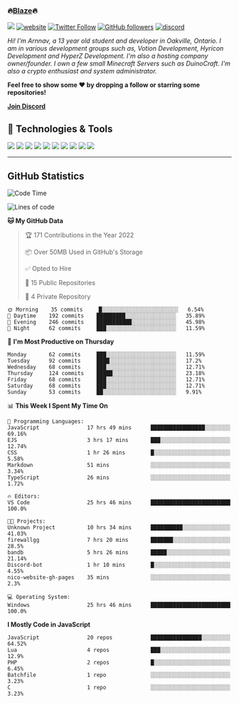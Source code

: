### 🔥[Blaze][website]🔥

![](https://komarev.com/ghpvc/?username=itz-hyperz&label=Views&color=lightgrey)
[![website](https://img.shields.io/badge/Website-9B9B9B.svg?&style=flat-square&logo=Google-Chrome&logoColor=white&link=https://blazecoding.me)](https://blazecoding.me)
[![Twitter Follow](https://img.shields.io/twitter/follow/cblaze1111?label=Follow)](https://twitter.com/intent/follow?screen_name=cblaze1111)
[![GitHub followers](https://img.shields.io/github/followers/blazecoding2009?label=Follow&style=social)](https://github.com/blazecoding2009)
[![discord](https://img.shields.io/badge/Join_Discord-5865F2.svg?&style=flat-square&logo=discord&logoColor=white&link=https://discord.gg/zyQzJeZ7CY)](https://discord.gg/zyQzJeZ7CY)

*Hi! I'm Arnnav, a 13 year old student and developer in Oakville, Ontario. I am in various development groups such as, Votion Development, Hyricon Development and HyperZ Development. I'm also a hosting company owner/founder. I own a few small Minecraft Servers such as DuinoCraft. I'm also a crypto enthusiast and system administrator.*

<b>Feel free to show some ❤️ by dropping a follow or starring some repositories!</b>

**[Join Discord][discord]**

## 🔧 Technologies & Tools

![](https://img.shields.io/badge/OS-Ubuntu-informational?style=flat&logo=ubuntu&logoColor=white&color=9B9B9B)
![](https://img.shields.io/badge/Editor-VS_Code-informational?style=flat&logo=vscode&logoColor=white&color=9B9B9B)
![](https://img.shields.io/badge/Code-JavaScript-informational?style=flat&logo=javascript&logoColor=white&color=9B9B9B)
![](https://img.shields.io/badge/Code-Node.JS-nformational?style=flat&logo=nodedotjs&logoColor=white&color=9B9B9B)
![](https://img.shields.io/badge/Code-Python-informational?style=flat&logo=python&logoColor=white&color=9B9B9B)
![](https://img.shields.io/badge/Code-HTML%20&%20CSS-informational?style=flat&logo=HTML5&logoColor=white&color=9B9B9B)
![](https://img.shields.io/badge/Tools-MySQL-informational?style=flat&logo=mysql&logoColor=white&color=9B9B9B)
![](https://img.shields.io/badge/Tools-NPM-informational?style=flat&logo=npm&logoColor=white&color=9B9B9B)
![](https://img.shields.io/badge/Tools-Spotify-informational?style=flat&logo=spotify&logoColor=white&color=9B9B9B)
![](https://img.shields.io/badge/Tools-GitHub-informational?style=flat&logo=github&logoColor=white&color=9B9B9B)

----

## GitHub Statistics

<!--START_SECTION:waka-->
![Code Time](http://img.shields.io/badge/Code%20Time-206%20hrs%206%20mins-blue)

![Lines of code](https://img.shields.io/badge/From%20Hello%20World%20I%27ve%20Written-42%20Thousand%20lines%20of%20code-blue)

**🐱 My GitHub Data** 

> 🏆 171 Contributions in the Year 2022
 > 
> 📦 Over 50MB Used in GitHub's Storage 
 > 
> ✅ Opted to Hire
 > 
> 📜 15 Public Repositories 
 > 
> 🔑 4 Private Repository 
 > 

```text
🌞 Morning    35 commits     █░░░░░░░░░░░░░░░░░░░░░░░░   6.54% 
🌆 Daytime    192 commits    █████████░░░░░░░░░░░░░░░░   35.89% 
🌃 Evening    246 commits    ███████████░░░░░░░░░░░░░░   45.98% 
🌙 Night      62 commits     ███░░░░░░░░░░░░░░░░░░░░░░   11.59%

```
📅 **I'm Most Productive on Thursday** 

```text
Monday       62 commits     ███░░░░░░░░░░░░░░░░░░░░░░   11.59% 
Tuesday      92 commits     ████░░░░░░░░░░░░░░░░░░░░░   17.2% 
Wednesday    68 commits     ███░░░░░░░░░░░░░░░░░░░░░░   12.71% 
Thursday     124 commits    █████░░░░░░░░░░░░░░░░░░░░   23.18% 
Friday       68 commits     ███░░░░░░░░░░░░░░░░░░░░░░   12.71% 
Saturday     68 commits     ███░░░░░░░░░░░░░░░░░░░░░░   12.71% 
Sunday       53 commits     ██░░░░░░░░░░░░░░░░░░░░░░░   9.91%

```


📊 **This Week I Spent My Time On** 

```text
💬 Programming Languages: 
JavaScript               17 hrs 49 mins      █████████████████░░░░░░░░   69.16% 
EJS                      3 hrs 17 mins       ███░░░░░░░░░░░░░░░░░░░░░░   12.74% 
CSS                      1 hr 26 mins        █░░░░░░░░░░░░░░░░░░░░░░░░   5.58% 
Markdown                 51 mins             ░░░░░░░░░░░░░░░░░░░░░░░░░   3.34% 
TypeScript               26 mins             ░░░░░░░░░░░░░░░░░░░░░░░░░   1.72%

🔥 Editors: 
VS Code                  25 hrs 46 mins      █████████████████████████   100.0%

🐱‍💻 Projects: 
Unknown Project          10 hrs 34 mins      ██████████░░░░░░░░░░░░░░░   41.03% 
firewallgg               7 hrs 20 mins       ███████░░░░░░░░░░░░░░░░░░   28.5% 
bandb                    5 hrs 26 mins       █████░░░░░░░░░░░░░░░░░░░░   21.14% 
Discord-bot              1 hr 10 mins        █░░░░░░░░░░░░░░░░░░░░░░░░   4.55% 
nico-website-gh-pages    35 mins             ░░░░░░░░░░░░░░░░░░░░░░░░░   2.3%

💻 Operating System: 
Windows                  25 hrs 46 mins      █████████████████████████   100.0%

```

**I Mostly Code in JavaScript** 

```text
JavaScript               20 repos            ████████████████░░░░░░░░░   64.52% 
Lua                      4 repos             ███░░░░░░░░░░░░░░░░░░░░░░   12.9% 
PHP                      2 repos             █░░░░░░░░░░░░░░░░░░░░░░░░   6.45% 
Batchfile                1 repo              ░░░░░░░░░░░░░░░░░░░░░░░░░   3.23% 
C                        1 repo              ░░░░░░░░░░░░░░░░░░░░░░░░░   3.23%

```



<!--END_SECTION:waka-->

[website]: https://blazecoding.me
[twitter]: https://twitter.com/Cblaze1111
[discord]: https://discord.gg/zyQzJeZ7CY
